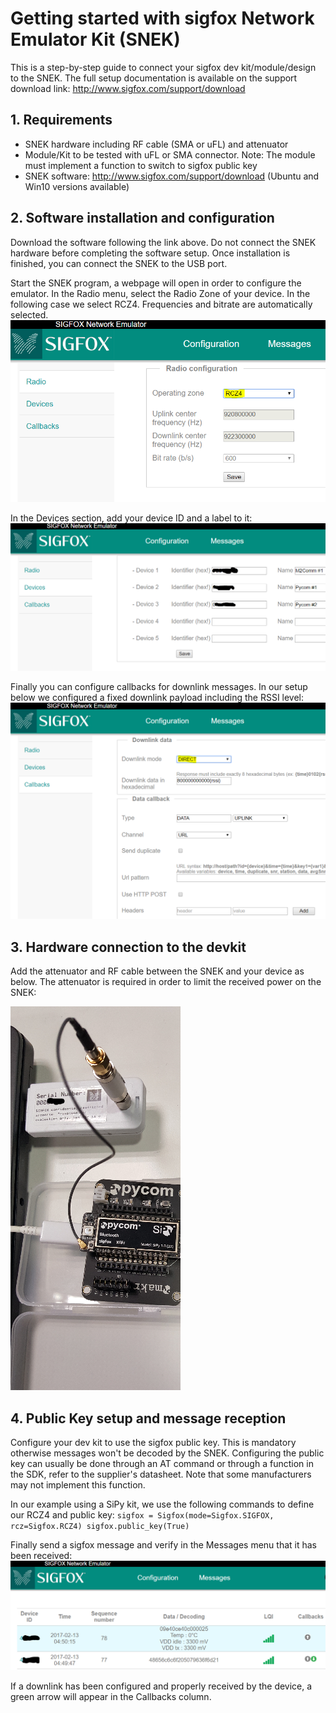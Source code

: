 # Getting started with sigfox Network Emulator Kit (SNEK)
This is a step-by-step guide to connect your sigfox dev kit/module/design to the SNEK.
The full setup documentation is available on the support download link: http://www.sigfox.com/support/download

## 1. Requirements
- SNEK hardware including RF cable (SMA or uFL) and attenuator
- Module/Kit to be tested with uFL or SMA connector. Note: The module must implement a function to switch to sigfox public key
- SNEK software: http://www.sigfox.com/support/download (Ubuntu and Win10 versions available)

## 2. Software installation and configuration
Download the software following the link above.
Do not connect the SNEK hardware before completing the software setup. Once installation is finished, you can connect the SNEK to the USB port.

Start the SNEK program, a webpage will open in order to configure the emulator.
In the Radio menu, select the Radio Zone of your device. In the following case we select RCZ4. Frequencies and bitrate are automatically selected.
![Radio Config](./Capture01.PNG)

In the Devices section, add your device ID and a label to it:
![Devices Config](./Capture02.PNG)

Finally you can configure callbacks for downlink messages. In our setup below we configured a fixed downlink payload including the RSSI level:
![Callbacks Config](./Capture03.PNG)

## 3. Hardware connection to the devkit
Add the attenuator and RF cable between the SNEK and your device as below. The attenuator is required in order to limit the received power on the SNEK:

![HW Connection](./Capture04.PNG)

## 4. Public Key setup and message reception
Configure your dev kit to use the sigfox public key. This is mandatory otherwise messages won't be decoded by the SNEK.
Configuring the public key can usually be done through an AT command or through a function in the SDK, refer to the supplier's datasheet. Note that some manufacturers may not implement this function.

In our example using a SiPy kit, we use the following commands to define our RCZ4 and public key:
`sigfox = Sigfox(mode=Sigfox.SIGFOX, rcz=Sigfox.RCZ4)
sigfox.public_key(True)`

Finally send a sigfox message and verify in the Messages menu that it has been received:
![Messages](./Capture05.PNG)

If a downlink has been configured and properly received by the device, a green arrow will appear in the Callbacks column.
